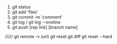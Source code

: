 1. git status
2. git add 'files'
3. git commit -m 'comment'
4. git log / git log --oneline
5. git push [rep link] [branch name]

/////
git remote -v (url)
git reset
git diff
git reset --hard
